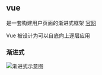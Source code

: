 ## vue

是一套构建用户页面的渐进式框架 [官网](https://cn.vuejs.org/)

Vue 被设计为可以自底向上逐层应用
### 渐进式

![渐进式示意图](/assets/img/jian-jin-shi-shi-yi-tu.jpg)

